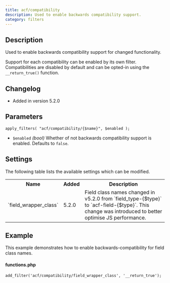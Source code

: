 ```yaml
---
title: acf/compatibility
description: Used to enable backwards compatibility support.
category: filters
---
```


## Description
Used to enable backwards compatibility support for changed functionality.

Support for each compatibility can be enabled by its own filter. Compatibilities are disabled by default and can be opted-in using the `__return_true()` function.

## Changelog
- Added in version 5.2.0

## Parameters
```
apply_filters( "acf/compatibility/{$name}", $enabled );
```
- `$enabled` *(bool)* Whether of not backwards compatibility support is enabled. Defaults to `false`.

## Settings
The following table lists the available settings which can be modified.

<table>
<tbody>
<tr>
<th>Name</th>
<th>Added</th>
<th>Description</th>
</tr>
<tr>
<td>`field_wrapper_class`</td>
<td>5.2.0</td>
<td>Field class names changed in v5.2.0 from `field_type-{$type}` to `acf-field-{$type}`. This change was introduced to better optimise JS performance.</td>
</tr>
</tbody>
</table>

## Example
This example demonstrates how to enable backwards-compatibility for field class names.

#### functions.php
```
add_filter('acf/compatibility/field_wrapper_class', '__return_true');
```